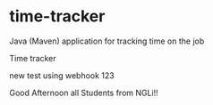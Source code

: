 # time-tracker
Java (Maven) application for tracking time on the job

Time tracker

new test using webhook 123

Good Afternoon all Students from NGLi!!

